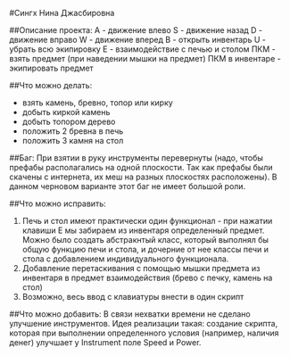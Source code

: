 #Сингх Нина Джасбировна

##Описание проекта:
A - движение влево
S - движение назад
D - движение вправо
W - движение вперед
B - открыть инвентарь
U - убрать всю экипировку
E - взаимодействие с печью и столом
ПКМ - взять предмет (при наведении мышки на предмет)
ПКМ в инвентаре - экипировать предмет

##Что можно делать:
- взять камень, бревно, топор или кирку
- добыть киркой камень
- добыть топором дерево
- положить 2 бревна в печь
- положить 3 камня на стол

##Баг:
При взятии в руку инструменты перевернуты (надо, чтобы префабы располагались на одной плоскости. Так как префабы были скачены с интернета, их меш на разных плоскостях расположены). В данном черновом варианте этот баг не имеет большой роли.

##Что можно исправить:
1) Печь и стол имеют практически один функционал - при нажатии клавиши Е мы забираем из инвентаря определенный предмет. Можно было создать абстракнтый класс, который выполнял бы общую функцию печи и стола, и дочерние от нее классы печи и стола с добавлением индивидуального функционала.
2) Добавление перетаскивания с помощью мышки предмета из инвентаря в предмет взаимодействия (брево с печку, камень на стол)
3) Возможно, весь ввод с клавиатуры внести в один скрипт

##Что можно добавить:
В связи нехватки времени не сделано улучшение инструментов. Идея реализации такая: создание скрипта, которая при выполнении определенного условия (например, наличия денег) улучшает у Instrument поле Speed и Power.
